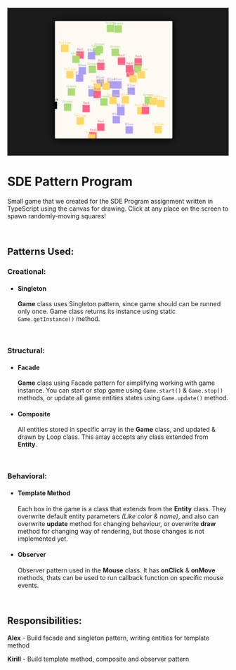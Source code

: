 ![Game Screenshot](screenshot.png)

# SDE Pattern Program

Small game that we created for the SDE Program assignment written in TypeScript using the canvas for drawing. Click at any place on the screen to spawn randomly-moving squares!

<br>

## Patterns Used:

### Creational:
  - #### Singleton
    **Game** class uses Singleton pattern, since game should can be runned only once. Game class returns its instance using static `Game.getInstance()` method.

<br>

### Structural:
  - #### Facade
    **Game** class using Facade pattern for simplifying working with game instance. You can start or stop game using `Game.start()` & `Game.stop()` methods, or update all game entities states using `Game.update()` method.

  - #### Composite
    All entities stored in specific array in the **Game** class, and updated & drawn by Loop class. This array accepts any class extended from **Entity**. 

<br>

### Behavioral:
  - #### Template Method
    Each box in the game is a class that extends from the **Entity** class. They overwrite default entity parameters _(Like color & name)_, and also can overwrite **update** method for changing behaviour, or overwrite **draw** method for changing way of rendering, but those changes is not implemented yet.


  - #### Observer
    Observer pattern used in the **Mouse** class. It has **onClick** & **onMove** methods, thats can be used to run callback function on specific mouse events.

<br>

## Responsibilities:

**Alex** - Build facade and singleton pattern, writing entities for template method

**Kirill** - Build template method, composite and observer pattern
